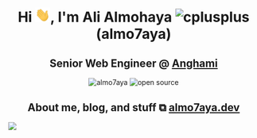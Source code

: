 <h1 align="center">Hi <img src="./Hey.gif" width="30px">, I'm Ali Almohaya <img src="https://1.bp.blogspot.com/-lEjH9X_Xjtw/W2htPIr-uMI/AAAAAAAAqyI/gl2OoecZsCsVXw8XTlYlP6vgxSr_RJrDgCLcBGAs/s1600/Flag_of_Yemen.gif" alt="cplusplus" width="33" height="23"/> (almo7aya)</h1> 

<h2 align="center">Senior Web Engineer @ <a href="https://anghami.com" target="_blank">Anghami</a> </h2>
 
<p align="center"> <img src="https://komarev.com/ghpvc/?username=almo7aya&color=9f7b3d&style=flat-square&label=visits" alt="almo7aya" />  <img src="https://img.shields.io/github/stars/almo7aya?color=%239f7b3d&label=total%20stars&style=flat-square" alt="open source"/> 
<h2 align="center">About me, blog, and stuff ⧉ <a href="https://almo7aya.dev">almo7aya.dev</a></h2>

![](https://hit.yhype.me/github/profile?user_id=17254073)
